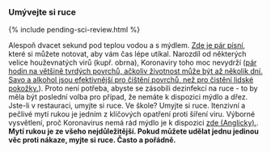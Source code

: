 ### Umývejte si ruce

{% include pending-sci-review.html %}

Alespoň dvacet sekund pod teplou vodou a s mýdlem. [Zde je pár písní](https://www.seattletimes.com/life/wellness/coronavirus-prevention-10-awesome-tunes-to-sing-while-you-wash-your-hands/?utm_medium=social&utm_campaign=owned_echobox_tw_m&utm_source=Twitter#Echobox=1583369786), které si můžete notovat, aby vám čas lépe utíkal. Narozdíl od některých velice houževnatých virů (kupř. obrna), Koronaviry toho moc nevydrží ([pár hodin na většině tvrdých povrchů, ačkoliv životnost může být až několik dní. Savo a alkohol jsou efektivnější pro čištění povrchů, než pro čistění lidské pokožky.](https://www.journalofhospitalinfection.com/article/S0195-6701(20)30046-3/fulltext)).
Proto není potřeba, abyste se zásobili dezinfekcí na ruce - to by měla být poslední volba pro případ, že nemáte k dispozici mýdlo a dřez. Jste-li v restauraci, umyjte si ruce. Ve škole? Umyjte si ruce. Itenzivní a pečlivé mytí rukou je jedním z klíčových opatření proti šíření viru. Výborné vysvětlení, proč Koronavirus nemá rád mýdlo je k dispozici [zde (Anglicky).](https://twitter.com/PalliThordarson/status/1236549305189597189).
**Mytí rukou je ze všeho nejdůležitější. Pokud můžete udělat jednu jedinou  věc proti nákaze, myjte si ruce. Často a pořádně.**
